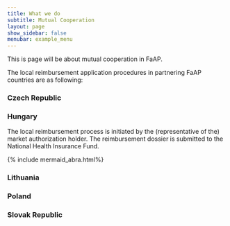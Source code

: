 ```yaml
---
title: What we do
subtitle: Mutual Cooperation
layout: page
show_sidebar: false
menubar: example_menu
---
```


This is page will be about mutual cooperation in FaAP.

The local reimbursement application procedures in partnering FaAP countries are as following:

### Czech Republic

### Hungary

The local reimbursement process is initiated by the (representative of the) market authorization holder. The reimbursement dossier is submitted to the National Health Insurance Fund.

{% include mermaid_abra.html%}

### Lithuania

### Poland

### Slovak Republic
